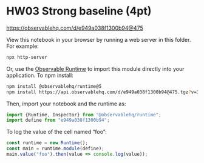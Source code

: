 # HW03 Strong baseline (4pt)

https://observablehq.com/d/e949a038f1300b94@475

View this notebook in your browser by running a web server in this folder. For
example:

~~~sh
npx http-server
~~~

Or, use the [Observable Runtime](https://github.com/observablehq/runtime) to
import this module directly into your application. To npm install:

~~~sh
npm install @observablehq/runtime@5
npm install https://api.observablehq.com/d/e949a038f1300b94@475.tgz?v=3
~~~

Then, import your notebook and the runtime as:

~~~js
import {Runtime, Inspector} from "@observablehq/runtime";
import define from "e949a038f1300b94";
~~~

To log the value of the cell named “foo”:

~~~js
const runtime = new Runtime();
const main = runtime.module(define);
main.value("foo").then(value => console.log(value));
~~~
